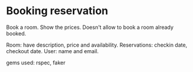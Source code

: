 # Booking reservation

Book a room. Show the prices. 
Doesn't allow to book a room already booked. 

Room: have description, price and availability. 
Reservations: checkin date, checkout date. 
User: name and email. 

gems used: rspec, faker


